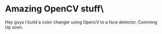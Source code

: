 # Amazing OpenCV stuff\
Hey guys I build a color changer using OpencV to a face detector, Comming Up soon.
